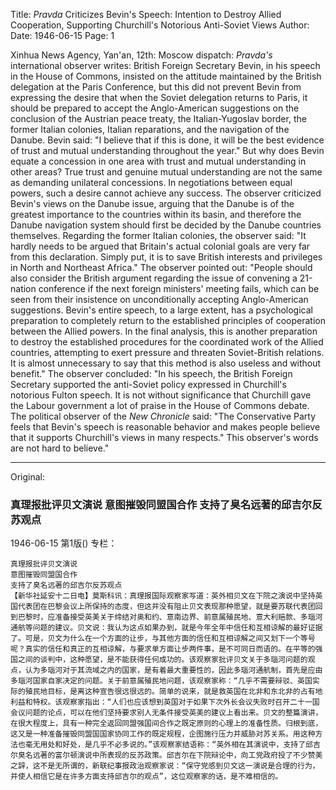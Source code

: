Title: *Pravda* Criticizes Bevin's Speech: Intention to Destroy Allied Cooperation, Supporting Churchill's Notorious Anti-Soviet Views
Author:
Date: 1946-06-15
Page: 1

Xinhua News Agency, Yan'an, 12th: Moscow dispatch: *Pravda's* international observer writes: British Foreign Secretary Bevin, in his speech in the House of Commons, insisted on the attitude maintained by the British delegation at the Paris Conference, but this did not prevent Bevin from expressing the desire that when the Soviet delegation returns to Paris, it should be prepared to accept the Anglo-American suggestions on the conclusion of the Austrian peace treaty, the Italian-Yugoslav border, the former Italian colonies, Italian reparations, and the navigation of the Danube. Bevin said: "I believe that if this is done, it will be the best evidence of trust and mutual understanding throughout the year." But why does Bevin equate a concession in one area with trust and mutual understanding in other areas? True trust and genuine mutual understanding are not the same as demanding unilateral concessions. In negotiations between equal powers, such a desire cannot achieve any success. The observer criticized Bevin's views on the Danube issue, arguing that the Danube is of the greatest importance to the countries within its basin, and therefore the Danube navigation system should first be decided by the Danube countries themselves. Regarding the former Italian colonies, the observer said: "It hardly needs to be argued that Britain's actual colonial goals are very far from this declaration. Simply put, it is to save British interests and privileges in North and Northeast Africa." The observer pointed out: "People should also consider the British argument regarding the issue of convening a 21-nation conference if the next foreign ministers' meeting fails, which can be seen from their insistence on unconditionally accepting Anglo-American suggestions. Bevin's entire speech, to a large extent, has a psychological preparation to completely return to the established principles of cooperation between the Allied powers. In the final analysis, this is another preparation to destroy the established procedures for the coordinated work of the Allied countries, attempting to exert pressure and threaten Soviet-British relations. It is almost unnecessary to say that this method is also useless and without benefit." The observer concluded: "In his speech, the British Foreign Secretary supported the anti-Soviet policy expressed in Churchill's notorious Fulton speech. It is not without significance that Churchill gave the Labour government a lot of praise in the House of Commons debate. The political observer of the *New Chronicle* said: "The Conservative Party feels that Bevin's speech is reasonable behavior and makes people believe that it supports Churchill's views in many respects." This observer's words are not hard to believe."



<hr /> 

Original: 


### 真理报批评贝文演说  意图摧毁同盟国合作  支持了臭名远著的邱吉尔反苏观点

1946-06-15
第1版()
专栏：

    真理报批评贝文演说
    意图摧毁同盟国合作
    支持了臭名远著的邱吉尔反苏观点
    【新华社延安十二日电】莫斯科讯：真理报国际观察家写道：英外相贝文在下院之演说中坚持英国代表团在巴黎会议上所保持的态度，但这并没有阻止贝文表现那种愿望，就是要苏联代表团回到巴黎时，应准备接受英美关于缔结对奥和约、意南边界、前意属殖民地、意大利赔款、多瑙河通航等问题的建议。贝文说：我认为这点如果办到，就是今年全年中信任和互相谅解的最好证据了。可是，贝文为什么在一个方面的让步，与其他方面的信任和互相谅解之间又划下一个等号呢？真实的信任和真正的互相谅解，与要求单方面让步两件事，是不可同日而语的。在平等的强国之间的谈判中，这种愿望，是不能获得任何成功的。该观察家批评贝文关于多瑙河问题的观点，认为多瑙河对于其流域之内的国家，是有着最大重要性的，因此多瑙河通航制，首先是应由多瑙河国家自家决定的问题。关于前意属殖民地问题，该观察家称：“几乎不需要辩驳、英国实际的殖民地目标，是离这种宣告很远很远的。简单的说来，就是救英国在北非和东北非的占有地利益和特权。该观察家指出：“人们也应该想到英国对于如果下次外长会议失败时召开二十一国会议问题的论点，可以在他们坚持要求别人无条件接受英美的建议上看出来。贝文的整篇演讲，在很大程度上，具有一种完全返回同盟强国间合作之既定原则的心理上的准备性质。归根到底，这又是一种准备摧毁同盟国国家协同工作的既定规程，企图施行压力并威胁对苏关系。用这种方法也毫无用处和好处，是几乎不必多说的。”该观察家结语称：“英外相在其演说中，支持了邱吉尔臭名远著的富尔顿演说中所表现的反苏政策。邱吉尔在下院辩论中，向工党政府投了不少赞美之辞，这不是无所谓的，新联纪事报政治观察家说：“保守党感到贝文这一演说是合理的行为，并使人相信它是在许多方面支持邱吉尔的观点”，这位观察家的话，是不难相信的。
